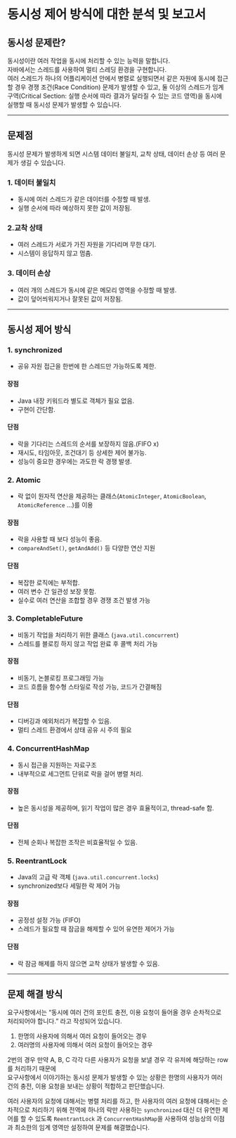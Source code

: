 # 동시성 제어 방식에 대한 분석 및 보고서

## 동시성 문제란?
동시성이란 여러 작업을 동시에 처리할 수 있는 능력을 말합니다.   
자바에서는 스레드를 사용하여 멀티 스레딩 환경을 구현합니다.  
여러 스레드가 하나의 어플리케이션 안에서 병렬로 실행되면서 같은 자원에 동시에 접근할 경우 경쟁 조건(Race Condition) 문제가 발생할 수 있고, 
둘 이상의 스레드가 임계 구역(Critical Section: 실행 순서에 따라 결과가 달라질 수 있는 코드 영역)을 동시에 실행할 때 동시성 문제가 발생할 수 있습니다.

---
## 문제점
동시성 문제가 발생하게 되면 시스템 데이터 불일치, 교착 상태, 데이터 손상 등 여러 문제가 생길 수 있습니다.

### 1. 데이터 불일치
- 동시에 여러 스레드가 같은 데이터를 수정할 때 발생.
- 실행 순서에 따라 예상하지 못한 값이 저장됨.

### 2.교착 상태
- 여러 스레드가 서로가 가진 자원을 기다리며 무한 대기.
- 시스템이 응답하지 않고 멈춤.

### 3. 데이터 손상
- 여러 개의 스레드가 동시에 같은 메모리 영역을 수정할 때 발생.
- 값이 덮어씌워지거나 잘못된 값이 저장됨.

---

## 동시성 제어 방식

### 1. synchronized

- 공유 자원 접근을 한번에 한 스레드만 가능하도록 제한.
#### 장점

- Java 내장 키워드라 별도로 객체가 필요 없음.
- 구현이 간단함.

#### 단점

- 락을 기다리는 스레드의 순서를 보장하지 않음.(FIFO x)
- 재시도, 타임아웃, 조건대기 등 상세한 제어 불가능.
- 성능이 중요한 경우에는 과도한 락 경쟁 발생.


### 2. Atomic

- 락 없이 원자적 연산을 제공하는 클래스(`AtomicInteger`, `AtomicBoolean`, `AtomicReference` ...)를 이용 

#### 장점

- 락을 사용할 때 보다 성능이 좋음.
- `compareAndSet()`, `getAndAdd()` 등 다양한 연산 지원

#### 단점

- 복잡한 로직에는 부적합.
- 여러 변수 간 일관성 보장 못함.
- 실수로 여러 연산을 조합할 경우 경쟁 조건 발생 가능

### 3. CompletableFuture

- 비동기 작업을 처리하기 위한 클래스 (`java.util.concurrent`)
- 스레드를 블로킹 하지 않고 작업 완료 후 콜백 처리 가능

#### 장점

- 비동기, 논블로킹 프로그래밍 가능
- 코드 흐름을 함수형 스타일로 작성 가능, 코드가 간결해짐

#### 단점

- 디버깅과 예외처리가 복잡할 수 있음.
- 멀티 스레드 환경에서 상태 공유 시 주의 필요

### 4. ConcurrentHashMap

- 동시 접근을 지원하는 자료구조
- 내부적으로 세그먼트 단위로 락을 걸어 병렬 처리.

#### 장점

- 높은 동시성을 제공하며, 읽기 작업이 많은 경우 효율적이고, thread-safe 함.

#### 단점

- 전체 순회나 복잡한 조작은 비효율적일 수 있음.


### 5. ReentrantLock

- Java의 고급 락 객체 (`java.util.concurrent.locks`) 
- synchronized보다 세밀한 락 제어 가능

#### 장점

- 공정성 설정 가능 (FIFO)
- 스레드가 필요할 때 잠금을 해제할 수 있어 유연한 제어가 가능

#### 단점

- 락 잠금 해제를 하지 않으면 교착 상태가 발생할 수 있음.


---
## 문제 해결 방식

요구사항에서는 “동시에 여러 건의 포인트 충전, 이용 요청이 들어올 경우 순차적으로 처리되어야 합니다.” 라고 작성되어 있습니다.

1. 한명의 사용자에 의해서 여러 요청이 들어오는 경우
2. 여러명의 사용자에 의해서 여러 요청이 들어오는 경우

2번의 경우 만약 A, B, C 각각 다른 사용자가 요청을 보낼 경우 각 유저에 해당하는 row를 처리하기 때문에   
요구사항에서 이야기하는 동시성 문제가 발생할 수 있는 상황은 한명의 사용자가 여러 건의 충전, 이용 요청을 보내는 상황이 적합하고 판단했습니다.

여러 사용자의 요청에 대해서는 병렬 처리를 하고, 한 사용자의 여러 요청에 대해서는 순차적으로 처리하기 위해 
전역에 하나의 락만 사용하는 `synchronized` 대신 더 유연한 제어를 할 수 있도록
`ReentrantLock` 과 `ConcurrentHashMap`을 사용하여 성능상의 이점과 최소한의 임계 영역만 설정하여 문제를 해결했습니다.

